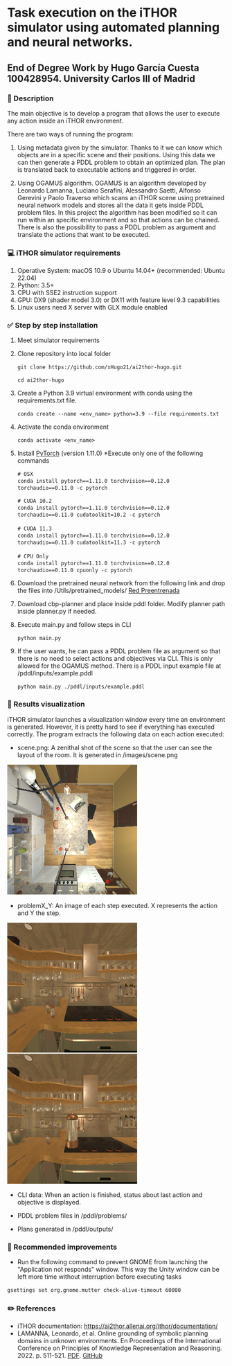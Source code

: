 # Task execution on the iTHOR simulator using automated planning and neural networks.

## End of Degree Work by Hugo García Cuesta 100428954. University Carlos III of Madrid

### :page_with_curl: Description
The main objective is to develop a program that allows the user to execute any action inside an iTHOR environment.

There are two ways of running the program:
1. Using metadata given by the simulator. Thanks to it we can know which objects are in a specific scene and their positions. Using this data we can then generate a PDDL problem to obtain an optimized plan. The plan is translated back to executable actions and triggered in order.

2. Using OGAMUS algorithm. OGAMUS is an algorithm developed by Leonardo Lamanna, Luciano Serafini, Alessandro Saetti, Alfonso Gerevini y Paolo Traverso which scans an iTHOR scene using pretrained neural network models and stores all the data it gets inside PDDL problem files. In this project the algorithm has been modified so it can run within an specific environment and so that actions can be chained. There is also the possibility to pass a PDDL problem as argument and translate the actions that want to be executed.

### :computer: iTHOR simulator requirements
1. Operative System: macOS 10.9 o Ubuntu 14.04+ (recommended: Ubuntu 22.04)
2. Python: 3.5+ 
3. CPU with SSE2 instruction support
4. GPU: DX9 (shader model 3.0) or DX11 with feature level 9.3 capabilities
5. Linux users need X server with GLX module enabled

### :white_check_mark: Step by step installation
1. Meet simulator requirements

2. Clone repository into local folder
    ```
    git clone https://github.com/xHugo21/ai2thor-hugo.git
    ```
    ```
    cd ai2thor-hugo
    ```
3. Create a Python 3.9 virtual environment with conda using the requirements.txt file.
    ```
    conda create --name <env_name> python=3.9 --file requirements.txt 
    ```
4. Activate the conda environment
    ```
    conda activate <env_name>
    ```
5. Install [PyTorch](https://pytorch.org/get-started/locally/) (version 1.11.0) *Execute only one of the following commands

    ```
    # OSX
    conda install pytorch==1.11.0 torchvision==0.12.0 torchaudio==0.11.0 -c pytorch
    ```

    ```
    # CUDA 10.2
    conda install pytorch==1.11.0 torchvision==0.12.0 torchaudio==0.11.0 cudatoolkit=10.2 -c pytorch

    # CUDA 11.3
    conda install pytorch==1.11.0 torchvision==0.12.0 torchaudio==0.11.0 cudatoolkit=11.3 -c pytorch

    # CPU Only
    conda install pytorch==1.11.0 torchvision==0.12.0 torchaudio==0.11.0 cpuonly -c pytorch
    ```
6. Download the pretrained neural network from the following link and drop the files into /Utils/pretrained_models/ [Red Preentrenada](https://drive.google.com/drive/folders/1UjADpBeBOMUKXQt-qSULIP3vM90zr_MR?usp=sharing)

7. Download cbp-planner and place inside pddl folder. Modify planner path inside planner.py if needed.

8. Execute main.py and follow steps in CLI
    ```
    python main.py
    ```
9. If the user wants, he can pass a PDDL problem file as argument so that there is no need to select actions and objectives via CLI. This is only allowed for the OGAMUS method. There is a PDDL input example file at /pddl/inputs/example.pddl
    ```
    python main.py ./pddl/inputs/example.pddl
    ```

### :eyes: Results visualization
iTHOR simulator launches a visualization window every time an environment is generated. However, it is pretty hard to see if everything has executed correctly. The program extracts the following data on each action executed:

- scene.png: A zenithal shot of the scene so that the user can see the layout of the room. It is generated in /images/scene.png

![Zenithal shot of the scene FloorPlan1](/assets/example_scene.png)

- problemX_Y: An image of each step executed. X represents the action and Y the step.

![The agent positions in front of the objective: iter0_1](/assets/iter0_1.png) ![The agent picks up the objective: iter0_2](/assets/iter0_2.png)

- CLI data: When an action is finished, status about last action and objective is displayed.

- PDDL problem files in /pddl/problems/

- Plans generated in /pddl/outputs/

### :dizzy: Recommended improvements
- Run the following command to prevent GNOME from launching the "Application not responds" window. This way the Unity window can be left more time without interruption before executing tasks
```bash
gsettings set org.gnome.mutter check-alive-timeout 60000
```

### :pencil2: References
- iTHOR documentation: https://ai2thor.allenai.org/ithor/documentation/
- LAMANNA, Leonardo, et al. Online grounding of symbolic planning domains in unknown environments. En Proceedings of the International Conference on Principles of Knowledge Representation and Reasoning. 2022. p. 511-521. [PDF](https://arxiv.org/pdf/2112.10007.pdf). [GitHub](https://github.com/LamannaLeonardo/OGAMUS)




